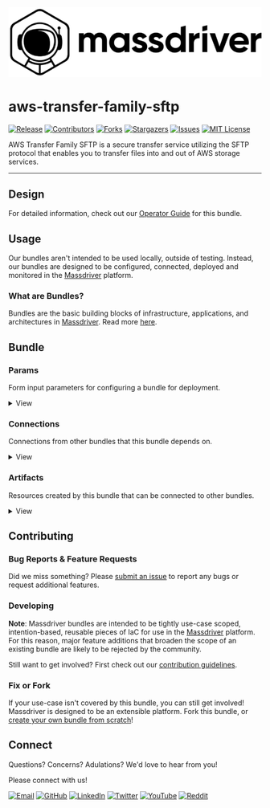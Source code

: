 [![Massdriver][logo]][website]

# aws-transfer-family-sftp

[![Release][release_shield]][release_url]
[![Contributors][contributors_shield]][contributors_url]
[![Forks][forks_shield]][forks_url]
[![Stargazers][stars_shield]][stars_url]
[![Issues][issues_shield]][issues_url]
[![MIT License][license_shield]][license_url]


AWS Transfer Family SFTP is a secure transfer service utilizing the SFTP protocol that enables you to transfer files into and out of AWS storage services.


---

## Design

For detailed information, check out our [Operator Guide](operator.md) for this bundle.

## Usage

Our bundles aren't intended to be used locally, outside of testing. Instead, our bundles are designed to be configured, connected, deployed and monitored in the [Massdriver][website] platform.

### What are Bundles?

Bundles are the basic building blocks of infrastructure, applications, and architectures in [Massdriver][website]. Read more [here](https://docs.massdriver.cloud/concepts/bundles).

## Bundle

### Params

Form input parameters for configuring a bundle for deployment.

<details>
<summary>View</summary>

<!-- PARAMS:START -->

**Params coming soon**

<!-- PARAMS:END -->

</details>

### Connections

Connections from other bundles that this bundle depends on.

<details>
<summary>View</summary>

<!-- CONNECTIONS:START -->

**Connections coming soon**

<!-- CONNECTIONS:END -->

</details>

### Artifacts

Resources created by this bundle that can be connected to other bundles.

<details>
<summary>View</summary>

<!-- ARTIFACTS:START -->

**Artifacts coming soon**

<!-- ARTIFACTS:END -->

</details>

## Contributing

<!-- CONTRIBUTING:START -->

### Bug Reports & Feature Requests

Did we miss something? Please [submit an issue](https://github.com/massdriver-cloud/aws-transfer-family-sftp/issues) to report any bugs or request additional features.

### Developing

**Note**: Massdriver bundles are intended to be tightly use-case scoped, intention-based, reusable pieces of IaC for use in the [Massdriver][website] platform. For this reason, major feature additions that broaden the scope of an existing bundle are likely to be rejected by the community.

Still want to get involved? First check out our [contribution guidelines](https://docs.massdriver.cloud/bundles/contributing).

### Fix or Fork

If your use-case isn't covered by this bundle, you can still get involved! Massdriver is designed to be an extensible platform. Fork this bundle, or [create your own bundle from scratch](https://docs.massdriver.cloud/bundles/development)!

<!-- CONTRIBUTING:END -->

## Connect

<!-- CONNECT:START -->

Questions? Concerns? Adulations? We'd love to hear from you!

Please connect with us!

[![Email][email_shield]][email_url]
[![GitHub][github_shield]][github_url]
[![LinkedIn][linkedin_shield]][linkedin_url]
[![Twitter][twitter_shield]][twitter_url]
[![YouTube][youtube_shield]][youtube_url]
[![Reddit][reddit_shield]][reddit_url]

<!-- markdownlint-disable -->

[logo]: https://raw.githubusercontent.com/massdriver-cloud/docs/main/static/img/logo-with-logotype-horizontal-400x110.svg
[docs]: https://docs.massdriver.cloud/?utm_source=github&utm_medium=readme&utm_campaign=aws-transfer-family-sftp&utm_content=docs
[website]: https://www.massdriver.cloud/?utm_source=github&utm_medium=readme&utm_campaign=aws-transfer-family-sftp&utm_content=website
[github]: https://github.com/massdriver-cloud?utm_source=github&utm_medium=readme&utm_campaign=aws-transfer-family-sftp&utm_content=github
[slack]: https://massdriverworkspace.slack.com/?utm_source=github&utm_medium=readme&utm_campaign=aws-transfer-family-sftp&utm_content=slack
[linkedin]: https://www.linkedin.com/company/massdriver/?utm_source=github&utm_medium=readme&utm_campaign=aws-transfer-family-sftp&utm_content=linkedin



[contributors_shield]: https://img.shields.io/github/contributors/massdriver-cloud/aws-transfer-family-sftp.svg?style=for-the-badge
[contributors_url]: https://github.com/massdriver-cloud/aws-transfer-family-sftp/graphs/contributors
[forks_shield]: https://img.shields.io/github/forks/massdriver-cloud/aws-transfer-family-sftp.svg?style=for-the-badge
[forks_url]: https://github.com/massdriver-cloud/aws-transfer-family-sftp/network/members
[stars_shield]: https://img.shields.io/github/stars/massdriver-cloud/aws-transfer-family-sftp.svg?style=for-the-badge
[stars_url]: https://github.com/massdriver-cloud/aws-transfer-family-sftp/stargazers
[issues_shield]: https://img.shields.io/github/issues/massdriver-cloud/aws-transfer-family-sftp.svg?style=for-the-badge
[issues_url]: https://github.com/massdriver-cloud/aws-transfer-family-sftp/issues
[release_url]: https://github.com/massdriver-cloud/aws-transfer-family-sftp/releases/latest
[release_shield]: https://img.shields.io/github/release/massdriver-cloud/aws-transfer-family-sftp.svg?style=for-the-badge
[license_shield]: https://img.shields.io/github/license/massdriver-cloud/aws-transfer-family-sftp.svg?style=for-the-badge
[license_url]: https://github.com/massdriver-cloud/aws-transfer-family-sftp/blob/main/LICENSE


[email_url]: mailto:support@massdriver.cloud
[email_shield]: https://img.shields.io/badge/email-Massdriver-black.svg?style=for-the-badge&logo=mail.ru&color=000000
[github_url]: mailto:support@massdriver.cloud
[github_shield]: https://img.shields.io/badge/follow-Github-black.svg?style=for-the-badge&logo=github&color=181717
[linkedin_url]: https://linkedin.com/in/massdriver-cloud
[linkedin_shield]: https://img.shields.io/badge/follow-LinkedIn-black.svg?style=for-the-badge&logo=linkedin&color=0A66C2
[twitter_url]: https://twitter.com/massdriver?utm_source=github&utm_medium=readme&utm_campaign=aws-transfer-family-sftp&utm_content=twitter
[twitter_shield]: https://img.shields.io/badge/follow-Twitter-black.svg?style=for-the-badge&logo=twitter&color=1DA1F2
[discourse_url]: https://community.massdriver.cloud?utm_source=github&utm_medium=readme&utm_campaign=aws-transfer-family-sftp&utm_content=discourse
[discourse_shield]: https://img.shields.io/badge/join-Discourse-black.svg?style=for-the-badge&logo=discourse&color=000000
[youtube_url]: https://www.youtube.com/channel/UCfj8P7MJcdlem2DJpvymtaQ
[youtube_shield]: https://img.shields.io/badge/subscribe-Youtube-black.svg?style=for-the-badge&logo=youtube&color=FF0000
[reddit_url]: https://www.reddit.com/r/massdriver
[reddit_shield]: https://img.shields.io/badge/subscribe-Reddit-black.svg?style=for-the-badge&logo=reddit&color=FF4500

<!-- markdownlint-restore -->

<!-- CONNECT:END -->
